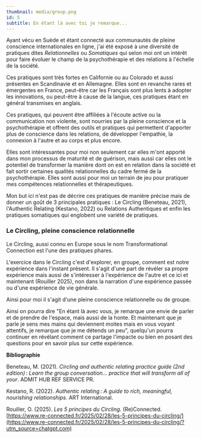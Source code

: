 ```yaml
---
thumbnail: media/group.png
id: 5
subtitle: En étant là avec toi je remarque...
---
```

Ayant vécu en Suède et étant connecté aux communautés de pleine conscience internationales en ligne, j'ai été exposé à une diversité de pratiques dites *Relationnelles* ou *Somatiques* qui selon moi ont un intérêt pour faire évoluer le champ de la psychothérapie et des relations à l'échelle de la société.

Ces pratiques sont très fortes en Californie ou au Colorado et aussi présentes en Scandinavie et en Allemagne. Elles sont en revanche rares et émergentes en France, peut-être car les Français sont plus lents à adopter les innovations, ou peut-être à cause de la langue, ces pratiques étant en général transmises en anglais.

Ces pratiques, qui peuvent être affiliées à l'écoute active ou la communication non violente, sont nourries par la pleine conscience et la psychothérapie et offrent des outils et pratiques qui permettent d'apporter plus de conscience dans les relations, de développer l'empathie, la connexion à l'autre et au corps et plus encore.

Elles sont intéressantes pour moi non seulement car elles m'ont apporté dans mon processus de maturité et de guérison, mais aussi car elles ont le potentiel de transformer la manière dont on est en relation dans la société et fait sortir certaines qualités relationnelles du cadre fermé de la psychothérapie. Elles sont aussi pour moi un terrain de jeu pour pratiquer mes compétences relationnelles et thérapeutiques.

Mon but ici n'est pas de décrire ces pratiques de manière précise mais de donner un goût de 3 principales pratiques : Le Circling (Beneteau, 2021), l'Authentic Relating (Kestano, 2022) ou Relations Authentiques et enfin les pratiques somatiques qui englobent une variété de pratiques.

### Le Circling, pleine conscience relationnelle

Le Circling, aussi connu en Europe sous le nom Transformational Connection est l'une des pratiques phares.

L'exercice dans le Circling c'est d'explorer, en groupe, comment est notre expérience dans l'instant présent. Il s'agit d'une part de révéler sa propre expérience mais aussi de s'intéresser à l'expérience de l'autre et ce ici et maintenant (Rouiller 2025), non dans la narration d'une expérience passée ou d'une expérience de vie générale.

Ainsi pour moi il s'agit d'une pleine conscience relationnelle ou de groupe.

Ainsi on pourra dire "En étant là avec vous, je remarque une envie de parler et de prendre de l'espace, mais aussi de la honte. Et maintenant que je parle je sens mes mains qui deviennent moites mais en vous voyant attentifs, je remarque que je me détends un peu", quelqu'un pourra continuer en révélant comment ce partage l'impacte ou bien en posant des questions pour en savoir plus sur cette expérience.

**Bibliographie**

Beneteau, M. (2021). *Circling and authentic relating practice guide (2nd edition) : Learn the group conversation... practice that will transform all of your*. ADMIT HUB REF SERVICE PR.

Kestano, R. (2022). *Authentic relating : A guide to rich, meaningful, nourishing relationships*. ART International.

Rouiller, O. (2025). *Les 5 principes du Circling*. (Re)Connected. [https://www.re-connected.fr/2025/02/28/les-5-principes-du-circling/](https://www.re-connected.fr/2025/02/28/les-5-principes-du-circling/?utm_source=chatgpt.com)